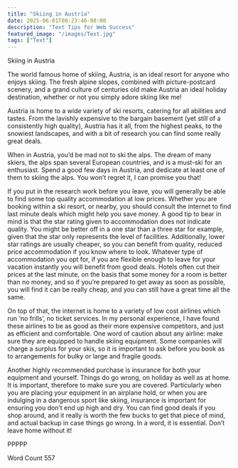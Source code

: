 ```yaml
---
title: "Skiing in Austria"
date: 2025-06-01T08:23:40-08:00
description: "Text Tips for Web Success"
featured_image: "/images/Text.jpg"
tags: ["Text"]
---
```


Skiing in Austria

The world famous home of skiing, Austria, is an ideal resort for anyone who enjoys skiing.  The fresh alpine slopes, combined with picture-postcard scenery, and a grand culture of centuries old make Austria an ideal holiday destination, whether or not you simply adore skiing like me!

Austria is home to a wide variety of ski resorts, catering for all abilities and tastes.  From the lavishly expensive to the bargain basement (yet still of a consistently high quality), Austria has it all, from the highest peaks, to the snowiest landscapes, and with a bit of research you can find some really great deals.

When in Austria, you’d be mad not to ski the alps.  The dream of many skiers, the alps span several European countries, and is a must-ski for an enthusiast.  Spend a good few days in Austria, and dedicate at least one of them to skiing the alps.  You won’t regret it, I can promise you that!

If you put in the research work before you leave, you will generally be able to find some top quality accommodation at low prices.  Whether you are booking within a ski resort, or nearby, you should consult the internet to find last minute deals which might help you save money.  A good tip to bear in mind is that the star rating given  to accommodation does not indicate quality.  You might be better off in a one star than a three star for example, given that the star only represents the level of facilities.  Additionally, lower star ratings are usually cheaper, so you can benefit from quality, reduced price accommodation if you know where to look. Whatever type of accommodation you opt for, if you are flexible enough to leave for your vacation instantly you will benefit from good deals.  Hotels often cut their prices at the last minute, on the basis that some money for a room is better than no money, and so if you’re prepared to get away as soon as possible, you will find it can be really cheap, and you can still have a great time all the same.

On top of that, the internet is home to a variety of low cost airlines which run ‘no frills’, no ticket services.  In my personal experience, I have found these airlines to be as good as their more expensive competitors, and just as efficient and comfortable.  One word of caution about any airline: make sure they are equipped to handle skiing equipment.  Some companies will charge a surplus for your skis, so it is important to ask before you book as to arrangements for bulky or large and fragile goods.

Another highly recommended purchase is insurance for both your equipment and yourself.  Things do go wrong, on holiday as well as at home.  It is important, therefore to make sure you are covered.  Particularly when you are placing your equipment in an airplane hold, or when you are indulging in a dangerous sport like skiing, insurance is important for ensuring you don’t end up high and dry.  You can find good deals if you shop around, and it really is worth the few bucks to get that piece of mind, and actual backup in case things go wrong. In a word, it is essential. Don’t leave home without it!

PPPPP

Word Count 557




